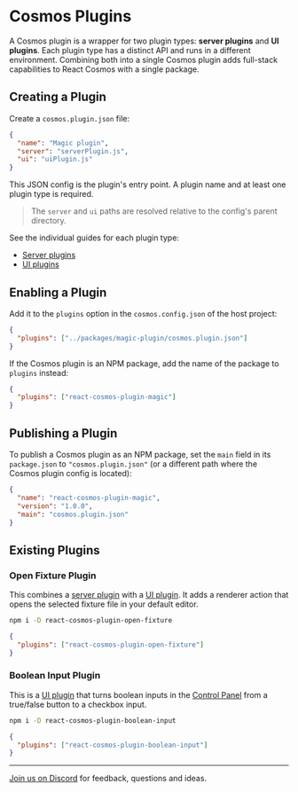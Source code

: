 # Cosmos Plugins

A Cosmos plugin is a wrapper for two plugin types: **server plugins** and **UI plugins**. Each plugin type has a distinct API and runs in a different environment. Combining both into a single Cosmos plugin adds full-stack capabilities to React Cosmos with a single package.

## Creating a Plugin

Create a `cosmos.plugin.json` file:

```json
{
  "name": "Magic plugin",
  "server": "serverPlugin.js",
  "ui": "uiPlugin.js"
}
```

This JSON config is the plugin's entry point. A plugin name and at least one plugin type is required.

> The `server` and `ui` paths are resolved relative to the config's parent directory.

See the individual guides for each plugin type:

- [Server plugins](server-plugins.md)
- [UI plugins](ui-plugins.md)

## Enabling a Plugin

Add it to the `plugins` option in the `cosmos.config.json` of the host project:

```json
{
  "plugins": ["../packages/magic-plugin/cosmos.plugin.json"]
}
```

If the Cosmos plugin is an NPM package, add the name of the package to `plugins` instead:

```json
{
  "plugins": ["react-cosmos-plugin-magic"]
}
```

## Publishing a Plugin

To publish a Cosmos plugin as an NPM package, set the `main` field in its `package.json` to `"cosmos.plugin.json"` (or a different path where the Cosmos plugin config is located):

```json
{
  "name": "react-cosmos-plugin-magic",
  "version": "1.0.0",
  "main": "cosmos.plugin.json"
}
```

## Existing Plugins

### Open Fixture Plugin

This combines a [server plugin](server-plugins.md) with a [UI plugin](ui-plugins.md). It adds a renderer action that opens the selected fixture file in your default editor.

```bash
npm i -D react-cosmos-plugin-open-fixture
```

```json
{
  "plugins": ["react-cosmos-plugin-open-fixture"]
}
```

### Boolean Input Plugin

This is a [UI plugin](ui-plugins.md) that turns boolean inputs in the [Control Panel](/docs/usage/user-interface.md#control-panel) from a true/false button to a checkbox input.

```bash
npm i -D react-cosmos-plugin-boolean-input
```

```json
{
  "plugins": ["react-cosmos-plugin-boolean-input"]
}
```

---

[Join us on Discord](https://discord.gg/3X95VgfnW5) for feedback, questions and ideas.
